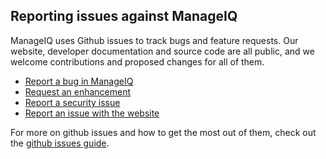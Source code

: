 
## Reporting issues against ManageIQ

ManageIQ uses Github issues to track bugs and feature requests. Our
website, developer documentation and source code are all public, and we
welcome contributions and proposed changes for all of them.

* [Report a bug in ManageIQ](https://github.com/ManageIQ/manageiq/issues/new?labels=bug)
* [Request an enhancement](https://github.com/ManageIQ/manageiq/issues/new?labels=enhancement)
* [Report a security issue](/community/security-issue)
* [Report an issue with the website](https://github.com/ManageIQ/manageiq.org/issues/new)

For more on github issues and how to get the most out of them, check out the
[github issues guide](https://guides.github.com/features/issues/).

